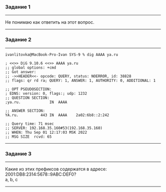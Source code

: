 ### Задание 1
---

Не понимаю как ответить на этот вопрос.

---
### Задание 2
---

```
ivanlitovka@MacBook-Pro-Ivan SYS-9 % dig AAAA ya.ru

; <<>> DiG 9.10.6 <<>> AAAA ya.ru
;; global options: +cmd
;; Got answer:
;; ->>HEADER<<- opcode: QUERY, status: NOERROR, id: 38828
;; flags: qr rd ra; QUERY: 1, ANSWER: 1, AUTHORITY: 0, ADDITIONAL: 1

;; OPT PSEUDOSECTION:
; EDNS: version: 0, flags:; udp: 1232
;; QUESTION SECTION:
;ya.ru.				IN	AAAA

;; ANSWER SECTION:
YA.ru.			443	IN	AAAA	2a02:6b8::2:242

;; Query time: 71 msec
;; SERVER: 192.168.35.160#53(192.168.35.160)
;; WHEN: Thu Sep 01 12:17:03 MSK 2022
;; MSG SIZE  rcvd: 65

```
---

### Задание 3
---

Какие из этих префиксов содержатся в адресе: 2001:DB8:2314:5678::9ABC:DEF0?   
a, b, c

---

